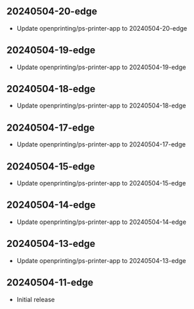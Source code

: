## 20240504-20-edge
- Update openprinting/ps-printer-app to 20240504-20-edge
## 20240504-19-edge
- Update openprinting/ps-printer-app to 20240504-19-edge
## 20240504-18-edge
- Update openprinting/ps-printer-app to 20240504-18-edge
## 20240504-17-edge
- Update openprinting/ps-printer-app to 20240504-17-edge
## 20240504-15-edge
- Update openprinting/ps-printer-app to 20240504-15-edge
## 20240504-14-edge
- Update openprinting/ps-printer-app to 20240504-14-edge
## 20240504-13-edge
- Update openprinting/ps-printer-app to 20240504-13-edge
## 20240504-11-edge
- Initial release
